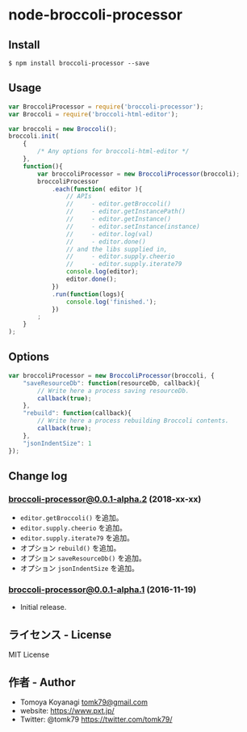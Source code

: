# node-broccoli-processor

## Install

```
$ npm install broccoli-processor --save
```

## Usage

```js
var BroccoliProcessor = require('broccoli-processor');
var Broccoli = require('broccoli-html-editor');

var broccoli = new Broccoli();
broccoli.init(
    {
        /* Any options for broccoli-html-editor */
    },
    function(){
        var broccoliProcessor = new BroccoliProcessor(broccoli);
        broccoliProcessor
            .each(function( editor ){
                // APIs
                //     - editor.getBroccoli()
                //     - editor.getInstancePath()
                //     - editor.getInstance()
                //     - editor.setInstance(instance)
                //     - editor.log(val)
                //     - editor.done()
                // and the libs supplied in,
                //     - editor.supply.cheerio
                //     - editor.supply.iterate79
                console.log(editor);
                editor.done();
            })
            .run(function(logs){
                console.log('finished.');
            })
        ;
    }
);
```

## Options

```js
var broccoliProcessor = new BroccoliProcessor(broccoli, {
    "saveResourceDb": function(resourceDb, callback){
        // Write here a process saving resourceDb.
        callback(true);
    },
    "rebuild": function(callback){
        // Write here a process rebuilding Broccoli contents.
        callback(true);
    },
    "jsonIndentSize": 1
});
```

## Change log

### broccoli-processor@0.0.1-alpha.2 (2018-xx-xx)

- `editor.getBroccoli()` を追加。
- `editor.supply.cheerio` を追加。
- `editor.supply.iterate79` を追加。
- オプション `rebuild()` を追加。
- オプション `saveResourceDb()` を追加。
- オプション `jsonIndentSize` を追加。

### broccoli-processor@0.0.1-alpha.1 (2016-11-19)

- Initial release.


## ライセンス - License

MIT License


## 作者 - Author

- Tomoya Koyanagi <tomk79@gmail.com>
- website: <https://www.pxt.jp/>
- Twitter: @tomk79 <https://twitter.com/tomk79/>
